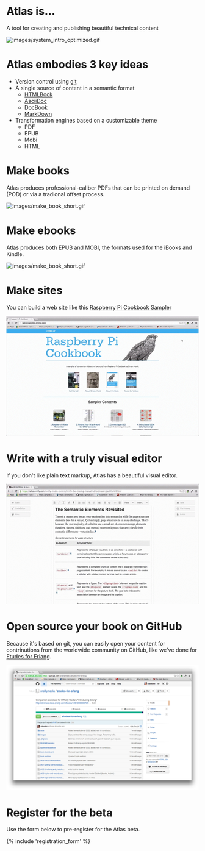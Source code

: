 # Atlas is...

A tool for creating and publishing beautiful technical content

![images/system_intro_optimized.gif](images/system_intro.gif)

# Atlas embodies 3 key ideas
* Version control using [git](http://git-scm.com/)
* A single source of content in a semantic format
  * [HTMLBook](https://github.com/oreillymedia/htmlbook)
  * [AsciiDoc](http://www.methods.co.nz/asciidoc/)
  * [DocBook](http://www.docbook.org/)
  * [MarkDown](http://daringfireball.net/projects/markdown/)
* Transformation engines based on a customizable theme
  * PDF
  * EPUB 
  * Mobi
  * HTML

# Make books

Atlas produces professional-caliber PDFs that can be printed on demand (POD) or via a tradional offset process.

![images/make_book_short.gif](images/make_book_short.gif)

# Make ebooks

Atlas produces both EPUB and MOBI, the formats used for the iBooks and Kindle.

![images/make_book_short.gif](images/make_ebook_short.gif)

# Make sites

You can build a web site like this [Raspberry Pi Cookbook Sampler](http://razzpisampler.oreilly.com/)

![images/make_site.gif](images/make_site.gif)

# Write with a truly visual editor

If you don't like plain text markup, Atlas has a beautiful visual editor.

![images/visual_editor.gif](images/visual_editor.gif)

# Open source your book on GitHub

Because it's based on git, you can easily open your content for contrinutions from the worldwide community on GitHub, like we've done for [Etudes for Erlang](https://github.com/oreillymedia/etudes-for-erlang).

![images/etudes_for_erlang_github.png](images/etudes_for_erlang_github.png)

# Register for the beta

Use the form below to pre-register for the Atlas beta.

{% include 'registration_form' %}


